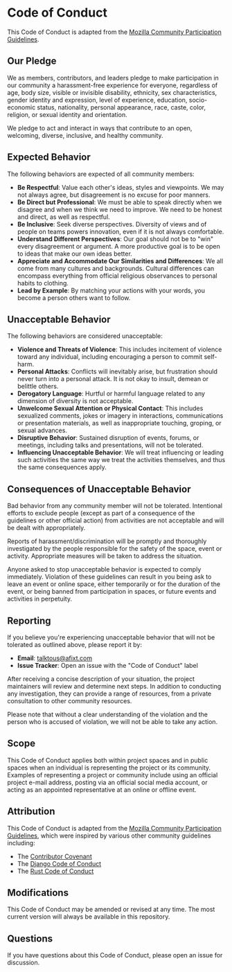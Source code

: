 # Code of Conduct

This Code of Conduct is adapted from the [Mozilla Community Participation Guidelines](https://www.mozilla.org/en-US/about/governance/policies/participation/).

## Our Pledge

We as members, contributors, and leaders pledge to make participation in our community a harassment-free experience for everyone, regardless of age, body size, visible or invisible disability, ethnicity, sex characteristics, gender identity and expression, level of experience, education, socio-economic status, nationality, personal appearance, race, caste, color, religion, or sexual identity and orientation.

We pledge to act and interact in ways that contribute to an open, welcoming, diverse, inclusive, and healthy community.

## Expected Behavior

The following behaviors are expected of all community members:

- **Be Respectful**: Value each other's ideas, styles and viewpoints. We may not always agree, but disagreement is no excuse for poor manners.
- **Be Direct but Professional**: We must be able to speak directly when we disagree and when we think we need to improve. We need to be honest and direct, as well as respectful.
- **Be Inclusive**: Seek diverse perspectives. Diversity of views and of people on teams powers innovation, even if it is not always comfortable.
- **Understand Different Perspectives**: Our goal should not be to "win" every disagreement or argument. A more productive goal is to be open to ideas that make our own ideas better.
- **Appreciate and Accommodate Our Similarities and Differences**: We all come from many cultures and backgrounds. Cultural differences can encompass everything from official religious observances to personal habits to clothing.
- **Lead by Example**: By matching your actions with your words, you become a person others want to follow.

## Unacceptable Behavior

The following behaviors are considered unacceptable:

- **Violence and Threats of Violence**: This includes incitement of violence toward any individual, including encouraging a person to commit self-harm.
- **Personal Attacks**: Conflicts will inevitably arise, but frustration should never turn into a personal attack. It is not okay to insult, demean or belittle others.
- **Derogatory Language**: Hurtful or harmful language related to any dimension of diversity is not acceptable.
- **Unwelcome Sexual Attention or Physical Contact**: This includes sexualized comments, jokes or imagery in interactions, communications or presentation materials, as well as inappropriate touching, groping, or sexual advances.
- **Disruptive Behavior**: Sustained disruption of events, forums, or meetings, including talks and presentations, will not be tolerated.
- **Influencing Unacceptable Behavior**: We will treat influencing or leading such activities the same way we treat the activities themselves, and thus the same consequences apply.

## Consequences of Unacceptable Behavior

Bad behavior from any community member will not be tolerated. Intentional efforts to exclude people (except as part of a consequence of the guidelines or other official action) from activities are not acceptable and will be dealt with appropriately.

Reports of harassment/discrimination will be promptly and thoroughly investigated by the people responsible for the safety of the space, event or activity. Appropriate measures will be taken to address the situation.

Anyone asked to stop unacceptable behavior is expected to comply immediately. Violation of these guidelines can result in you being ask to leave an event or online space, either temporarily or for the duration of the event, or being banned from participation in spaces, or future events and activities in perpetuity.

## Reporting

If you believe you're experiencing unacceptable behavior that will not be tolerated as outlined above, please report it by:

- **Email**: <talktous@afixt.com>
- **Issue Tracker**: Open an issue with the "Code of Conduct" label

After receiving a concise description of your situation, the project maintainers will review and determine next steps. In addition to conducting any investigation, they can provide a range of resources, from a private consultation to other community resources.

Please note that without a clear understanding of the violation and the person who is accused of violation, we will not be able to take any action.

## Scope

This Code of Conduct applies both within project spaces and in public spaces when an individual is representing the project or its community. Examples of representing a project or community include using an official project e-mail address, posting via an official social media account, or acting as an appointed representative at an online or offline event.

## Attribution

This Code of Conduct is adapted from the [Mozilla Community Participation Guidelines](https://www.mozilla.org/en-US/about/governance/policies/participation/), which were inspired by various other community guidelines including:

- The [Contributor Covenant](https://www.contributor-covenant.org/)
- The [Django Code of Conduct](https://www.djangoproject.com/conduct/)
- The [Rust Code of Conduct](https://www.rust-lang.org/policies/code-of-conduct)

## Modifications

This Code of Conduct may be amended or revised at any time. The most current version will always be available in this repository.

## Questions

If you have questions about this Code of Conduct, please open an issue for discussion.
